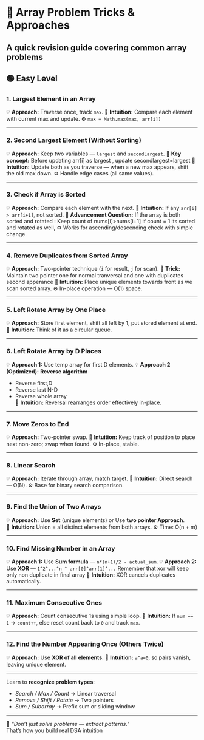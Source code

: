# 🚀 Array Problem Tricks & Approaches

A quick revision guide covering common array problems 
---

## 🟢 Easy Level

### 1. Largest Element in an Array
💡 **Approach:** Traverse once, track `max`.
🧠 **Intuition:** Compare each element with current max and update.
⚙️ `max = Math.max(max, arr[i])`

---

### 2. Second Largest Element (Without Sorting)
💡 **Approach:** Keep two variables — `largest` and `secondLargest`.
🔗 **Key concept:** Before updating arr[i] as largest , update secondlargest=largest 
🧠 **Intuition:** Update both as you traverse — when a new max appears, shift the old max down.
⚙️ Handle edge cases (all same values).

---

### 3. Check if Array is Sorted
💡 **Approach:** Compare each element with the next.
🧠 **Intuition:** If any `arr[i] > arr[i+1]`, not sorted.
🔗 **Advancement Question:** If the array is both sorted and rotated : Keep count of 
nums[i]>nums[i+1] if count = 1 its sorted and rotated as well, 
⚙️ Works for ascending/descending check with simple change.

---

### 4. Remove Duplicates from Sorted Array
💡 **Approach:** Two-pointer technique (`i` for result, `j` for scan).
🔗 **Trick:** Maintain two pointer one for normal tranversal and one with duplicates second apperance
🧠 **Intuition:** Place unique elements towards front as we scan sorted array.
⚙️ In-place operation — O(1) space.

---

### 5. Left Rotate Array by One Place
💡 **Approach:** Store first element, shift all left by 1, put stored element at end.
🧠 **Intuition:** Think of it as a circular queue.

---

### 6. Left Rotate Array by D Places
💡 **Approach 1:** Use temp array for first D elements.
💡 **Approach 2 (Optimized):** **Reverse algorithm**  
   - Reverse first,D
   - Reverse last N-D  
   - Reverse whole array  
🧠 **Intuition:** Reversal rearranges order effectively in-place.

---

### 7. Move Zeros to End
💡 **Approach:** Two-pointer swap.
🧠 **Intuition:** Keep track of position to place next non-zero; swap when found.
⚙️ In-place, stable.

---

### 8. Linear Search
💡 **Approach:** Iterate through array, match target.
🧠 **Intuition:** Direct search — O(N).
⚙️ Base for binary search comparison.

---

### 9. Find the Union of Two Arrays
💡 **Approach:** Use **Set** (unique elements) or Use **two pointer Approach**.  
🧠 **Intuition:** Union = all distinct elements from both arrays.
⚙️ Time: O(n + m)

---

### 10. Find Missing Number in an Array
💡 **Approach 1:** Use **Sum formula** — `n*(n+1)/2 - actual_sum`.
💡 **Approach 2:** Use **XOR** — `1^2^...^n ^ arr[0]^arr[1]^...` Remember that xor will keep only non duplicate in final array 
🧠 **Intuition:** XOR cancels duplicates automatically.

---

### 11. Maximum Consecutive Ones
💡 **Approach:** Count consecutive 1s using simple loop.
🧠 **Intuition:** If `num == 1` → `count++`, else reset count back to `0` and track `max`.

---

### 12. Find the Number Appearing Once (Others Twice)
💡 **Approach:** Use **XOR of all elements**.
🧠 **Intuition:** `a^a=0`, so pairs vanish, leaving unique element.

--- 

Learn to **recognize problem types**:
- *Search / Max / Count* → Linear traversal  
- *Remove / Shift / Rotate* → Two pointers  
- *Sum / Subarray* → Prefix sum or sliding window  

---


🧠 *"Don’t just solve problems — extract patterns."*  
That’s how you build real DSA intuition 
